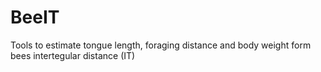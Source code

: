BeeIT
=====

Tools to estimate tongue length, foraging distance and body weight form bees intertegular distance (IT)
